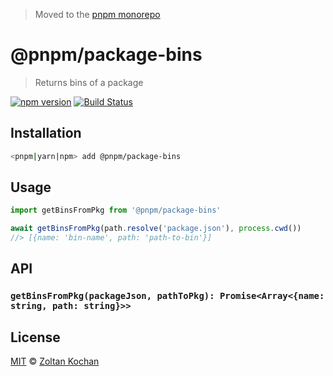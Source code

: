 > Moved to the [pnpm monorepo](https://github.com/pnpm/pnpm)

# @pnpm/package-bins

> Returns bins of a package

<!--@shields('npm', 'travis')-->
[![npm version](https://img.shields.io/npm/v/@pnpm/package-bins.svg)](https://www.npmjs.com/package/@pnpm/package-bins) [![Build Status](https://img.shields.io/travis/pnpm/package-bins/master.svg)](https://travis-ci.org/pnpm/package-bins)
<!--/@-->

## Installation

```sh
<pnpm|yarn|npm> add @pnpm/package-bins
```

## Usage

```ts
import getBinsFromPkg from '@pnpm/package-bins'

await getBinsFromPkg(path.resolve('package.json'), process.cwd())
//> [{name: 'bin-name', path: 'path-to-bin'}]
```

## API

### `getBinsFromPkg(packageJson, pathToPkg): Promise<Array<{name: string, path: string}>>`

## License

[MIT](./LICENSE) © [Zoltan Kochan](https://www.kochan.io/)
